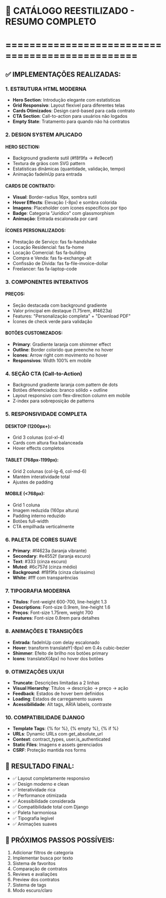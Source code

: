 # 🎨 CATÁLOGO REESTILIZADO - RESUMO COMPLETO
# ================================================

## ✅ IMPLEMENTAÇÕES REALIZADAS:

### 1. ESTRUTURA HTML MODERNA
- **Hero Section**: Introdução elegante com estatísticas
- **Grid Responsivo**: Layout flexível para diferentes telas  
- **Cards Otimizados**: Design card-based para cada contrato
- **CTA Section**: Call-to-action para usuários não logados
- **Empty State**: Tratamento para quando não há contratos

### 2. DESIGN SYSTEM APLICADO

#### HERO SECTION:
- Background gradiente sutil (#f8f9fa → #e9ecef)
- Textura de grãos com SVG pattern
- Estatísticas dinâmicas (quantidade, validação, tempo)
- Animação fadeInUp para entrada

#### CARDS DE CONTRATO:
- **Visual**: Border-radius 16px, sombra sutil
- **Hover Effects**: Elevação (-8px) e sombra colorida
- **Imagens**: Placeholder com ícones específicos por tipo
- **Badge**: Categoria "Jurídico" com glassmorphism
- **Animação**: Entrada escalonada por card

#### ÍCONES PERSONALIZADOS:
- Prestação de Serviço: fas fa-handshake
- Locação Residencial: fas fa-home  
- Locação Comercial: fas fa-building
- Compra e Venda: fas fa-exchange-alt
- Confissão de Dívida: fas fa-file-invoice-dollar
- Freelancer: fas fa-laptop-code

### 3. COMPONENTES INTERATIVOS

#### PREÇOS:
- Seção destacada com background gradiente
- Valor principal em destaque (1.75rem, #f4623a)
- Features: "Personalização completa" + "Download PDF"
- Ícones de check verde para validação

#### BOTÕES CUSTOMIZADOS:
- **Primary**: Gradiente laranja com shimmer effect
- **Outline**: Border colorido que preenche no hover
- **Ícones**: Arrow right com movimento no hover
- **Responsivos**: Width 100% em mobile

### 4. SEÇÃO CTA (Call-to-Action)
- Background gradiente laranja com pattern de dots
- Botões diferenciados: branco sólido + outline
- Layout responsivo com flex-direction column em mobile
- Z-index para sobreposição de patterns

### 5. RESPONSIVIDADE COMPLETA

#### DESKTOP (1200px+):
- Grid 3 colunas (col-xl-4)
- Cards com altura fixa balanceada
- Hover effects completos

#### TABLET (768px-1199px):  
- Grid 2 colunas (col-lg-6, col-md-6)
- Mantém interatividade total
- Ajustes de padding

#### MOBILE (<768px):
- Grid 1 coluna
- Imagem reduzida (160px altura)
- Padding interno reduzido
- Botões full-width
- CTA empilhada verticalmente

### 6. PALETA DE CORES SUAVE
- **Primary**: #f4623a (laranja vibrante)
- **Secondary**: #e4552f (laranja escuro)
- **Text**: #333 (cinza escuro)
- **Muted**: #6c757d (cinza médio)
- **Background**: #f8f9fa (cinza clarissimo)
- **White**: #fff com transparências

### 7. TIPOGRAFIA MODERNA
- **Títulos**: Font-weight 600-700, line-height 1.3
- **Descriptions**: Font-size 0.9rem, line-height 1.6
- **Preços**: Font-size 1.75rem, weight 700
- **Features**: Font-size 0.8rem para detalhes

### 8. ANIMAÇÕES E TRANSIÇÕES
- **Entrada**: fadeInUp com delay escalonado
- **Hover**: transform translateY(-8px) em 0.4s cubic-bezier
- **Shimmer**: Efeito de brilho nos botões primary
- **Icons**: translateX(4px) no hover dos botões

### 9. OTIMIZAÇÕES UX/UI
- **Truncate**: Descrições limitadas a 2 linhas
- **Visual Hierarchy**: Títulos → descrição → preço → ação
- **Feedback**: Estados de hover bem definidos
- **Loading**: Estados de carregamento suaves
- **Acessibilidade**: Alt tags, ARIA labels, contraste

### 10. COMPATIBILIDADE DJANGO
- **Template Tags**: {% for %}, {% empty %}, {% if %}
- **URLs**: Dynamic URLs com get_absolute_url
- **Context**: contract_types, user.is_authenticated
- **Static Files**: Imagens e assets gerenciados
- **CSRF**: Proteção mantida nos forms

## 📱 RESULTADO FINAL:
- ✅ Layout completamente responsivo
- ✅ Design moderno e clean
- ✅ Interatividade rica
- ✅ Performance otimizada
- ✅ Acessibilidade considerada
- ✅ Compatibilidade total com Django
- ✅ Paleta harmoniosa
- ✅ Tipografia legível
- ✅ Animações suaves

## 🚀 PRÓXIMOS PASSOS POSSÍVEIS:
1. Adicionar filtros de categoria
2. Implementar busca por texto
3. Sistema de favoritos
4. Comparação de contratos
5. Reviews e avaliações
6. Preview dos contratos
7. Sistema de tags
8. Modo escuro/claro
